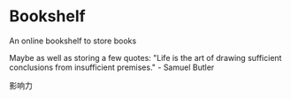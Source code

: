 # Bookshelf
An online bookshelf to store books

Maybe as well as storing a few quotes:
"Life is the art of drawing sufficient conclusions from insufficient premises." - Samuel Butler

影响力
